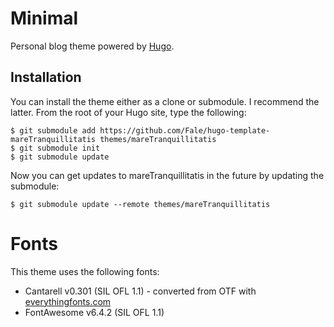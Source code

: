# Minimal
Personal blog theme powered by [Hugo](https://gohugo.io).

## Installation
You can install the theme either as a clone or submodule.
I recommend the latter. From the root of your Hugo site, type the following:

```
$ git submodule add https://github.com/Fale/hugo-template-mareTranquillitatis themes/mareTranquillitatis
$ git submodule init
$ git submodule update
```

Now you can get updates to mareTranquillitatis in the future by updating the submodule:

```
$ git submodule update --remote themes/mareTranquillitatis
```

# Fonts
This theme uses the following fonts:

* Cantarell v0.301 (SIL OFL 1.1) - converted from OTF with [everythingfonts.com](https://everythingfonts.com)
* FontAwesome v6.4.2 (SIL OFL 1.1)
